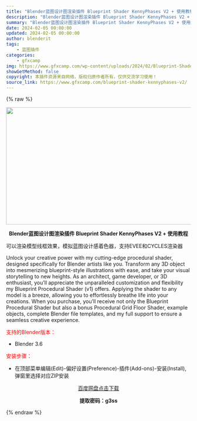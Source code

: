 ```yaml
---
title: "Blender蓝图设计图渲染插件 Blueprint Shader KennyPhases V2 + 使用教程"
description: "Blender蓝图设计图渲染插件 Blueprint Shader KennyPhases V2 + 使用教程 可以渲染模型线框效果，模拟蓝图设计感着色器，支持EVEE和CYCLES渲染器 Unloc..."
summary: "Blender蓝图设计图渲染插件 Blueprint Shader KennyPhases V2 + 使用教程 可以渲染模型线框效果，模拟蓝图设计感着色器，支持EVEE和CYCLES渲染器 Unloc..."
date: 2024-02-05 00:00:00
updated: 2024-02-05 00:00:00
author: blenderit
tags: 
    - 蓝图插件
categories:
    - gfxcamp
img: https://www.gfxcamp.com/wp-content/uploads/2024/02/Blueprint-Shader-KennyPhases-V2.jpg
showGetMethod: false
copyright: 本插件资源来自网络，版权归原作者所有，仅供交流学习使用！
source_link: https://www.gfxcamp.com/blueprint-shader-kennyphases-v2/
---
```


{% raw %}
<div><p><img decoding="async" class="aligncenter size-full wp-image-118443" src="https://www.gfxcamp.com/wp-content/uploads/2024/02/Blueprint-Shader-KennyPhases-V2.jpg" data-src="https://www.gfxcamp.com/wp-content/uploads/2024/02/Blueprint-Shader-KennyPhases-V2.jpg" alt="" width="640" height="320" data-srcset="https://www.gfxcamp.com/wp-content/uploads/2024/02/Blueprint-Shader-KennyPhases-V2.jpg 640w, https://www.gfxcamp.com/wp-content/uploads/2024/02/Blueprint-Shader-KennyPhases-V2-150x75.jpg 150w" data-sizes="(max-width: 640px) 100vw, 640px"></p><p style="text-align: center;"><strong>Blender蓝图设计图渲染插件 Blueprint Shader KennyPhases V2 + 使用教程</strong></p><p>可以渲染模型线框效果，模拟蓝图设计感着色器，支持EVEE和CYCLES渲染器</p><p>Unlock your creative power with my cutting-edge procedural shader, designed specifically for Blender artists like you. Transform any 3D object into mesmerizing blueprint-style illustrations with ease, and take your visual storytelling to new heights. As an architect, game developer, or 3D enthusiast, you’ll appreciate the unparalleled customization and flexibility my Blueprint Procedural Shader (v1) offers. Applying the shader to any model is a breeze, allowing you to effortlessly breathe life into your creations. When you purchase, you’ll receive not only the Blueprint Procedural Shader but also a bonus Procedural Grid Floor Shader, example objects, complete Blender file templates, and my full support to ensure a seamless creative experience.</p><p style="text-align: left;"><span style="color: #ff0000;">支持的Blender版本：</span></p><ul>
<li style="text-align: left;">Blender 3.6</li>
</ul><p style="text-align: left;"><span style="color: #ff0000;">安装步骤：</span></p><ul>
<li>在顶部菜单编辑(Edit)-偏好设置(Preference)-插件(Add-ons)-安装(Install),弹窗里选择对应ZIP安装</li>
</ul><p style="text-align: center;"><a class="maxbutton-3 maxbutton maxbutton-baidu" target="_blank" rel="noopener" href="https://pan.baidu.com/s/1iFJN2u7oGLCr1Ed0F70Ksg?pwd=g3ss"><span class="mb-text">百度网盘点击下载</span></a></p><p style="text-align: center;"><strong>提取密码：g3ss</strong></p></div>
<div style="display: none">gfxcamp</div>
{% endraw %}